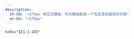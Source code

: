 ```yaml
---
description:
  zh-CN: "<576px 响应式栅格，可为栅格数或一个包含其他属性的对象"
  en-US: "<576px"
---
```


```html
nzXs="${1:1-24}"
```

